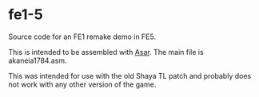 # fe1-5
Source code for an FE1 remake demo in FE5.

This is intended to be assembled with [Asar](https://github.com/RPGHacker/asar). The main file is akaneia1784.asm.

This was intended for use with the old Shaya TL patch and probably does not work with any other version of the game.
